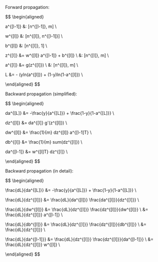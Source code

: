 Forward propagation:

$$
\begin{aligned}

a^{[l-1]} &: [n^{[l-1]}, m] \\

w^{[l]} &: [n^{[l]}, n^{[l-1]}] \\

b^{[l]} &: [n^{[l]}, 1] \\

z^{[l]} &= w^{[l]} a^{[l-1]} + b^{[l]} \\
&: [n^{[l]}, m] \\

a^{[l]} &= g(z^{[l]}) \\
&: [n^{[l]}, m] \\

L &= - (yln(a^{[l]}) + (1-y)ln(1-a^{[l]}) \\

\end{aligned}
$$

Backward propagation (simplified):

$$
\begin{aligned}

da^{[L]} &= -\frac{y}{a^{[L]}} + \frac{1-y}{1-a^{[L]}} \\

dz^{[l]} &= da^{[l]} g'(z^{[l]}) \\

dw^{[l]} &= \frac{1}{m} dz^{[l]} a^{[l-1]T} \\

db^{[l]} &= \frac{1}{m} sum(dz^{[l]}) \\

da^{[l-1]} &= w^{[l]T} dz^{[l]} \\

\end{aligned}
$$

Backward propagation (in detail):

$$
\begin{aligned}

\frac{dL}{da^{[L]}}
&= -\frac{y}{a^{[L]}} + \frac{1-y}{1-a^{[L]}} \\

\frac{dL}{dz^{[l]}}
&= \frac{dL}{da^{[l]}} \frac{da^{[l]}}{dz^{[l]}} \\

\frac{dL}{dw^{[l]}}
&= \frac{dL}{dz^{[l]}} \frac{dz^{[l]}}{dw^{[l]}} \\
&= \frac{dL}{dz^{[l]}} a^{[l-1]} \\

\frac{dL}{db^{[l]}}
&= \frac{dL}{dz^{[l]}} \frac{dz^{[l]}}{db^{[l]}} \\
&= \frac{dL}{dz^{[l]}} \\

\frac{dL}{da^{[l-1]}}
&= \frac{dL}{dz^{[l]}} \frac{dz^{[l]}}{da^{[l-1]}} \\
&= \frac{dL}{dz^{[l]}} w^{[l]} \\

\end{aligned}
$$
